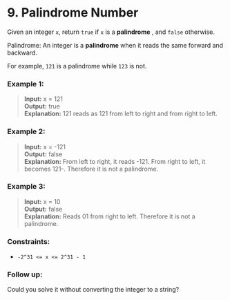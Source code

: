 # 9. Palindrome Number

Given an integer `x`, return `true` if `x` is a **palindrome** , and `false` otherwise.

Palindrome: An integer is a **palindrome** when it reads the same forward and backward.

For example, `121` is a palindrome while `123` is not.

### Example 1:

> **Input:** x = 121  
> **Output:** true  
> **Explanation:** 121 reads as 121 from left to right and from right to left.

### Example 2:

> **Input:** x = -121  
> **Output:** false  
> **Explanation:** From left to right, it reads -121. From right to left, it becomes 121-. Therefore it is not a palindrome.

### Example 3:

> **Input:** x = 10  
> **Output:** false  
> **Explanation:** Reads 01 from right to left. Therefore it is not a palindrome.

### Constraints:

- `-2^31 <= x <= 2^31 - 1`

### Follow up: 

Could you solve it without converting the integer to a string?
